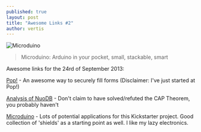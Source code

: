 ```yaml
---
published: true
layout: post
title: "Awesome Links #2"
author: vertis
---
```

![Microduino](https://s3.amazonaws.com/ksr/assets/000/917/441/cbd6c7f62f52e4d815b30a2dd9117476_large.jpg?1379087816)
> Microduino:  Arduino in your pocket, small, stackable, smart

Awesome links for the 24rd of September 2013:

[Pop!](http://popanyform.com/?v) - An awesome way to securely fill forms (Disclaimer: I've just started at Pop!)

[Analysis of NuoDB](http://aphyr.com/posts/292-call-me-maybe-nuodb) - Don't claim to have solved/refuted the CAP Theorem, you probably haven't

[Microduino](http://www.kickstarter.com/projects/microduino/microduino-arduino-in-your-pocket-small-stackable) - Lots of potential applications for this Kickstarter project. Good collection of 'shields' as a starting point as well. I like my lazy electronics.

